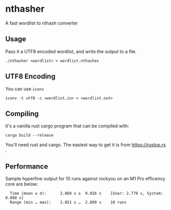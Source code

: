 # nthasher
A fast wordlist to nthash converter

## Usage

Pass it a UTF8 encoded wordlist, and write the output to a file.

`./nthasher <wordlist> > wordlist.nthashes`

## UTF8 Encoding

You can use `iconv`

`iconv -t utf8 -c <wordlist.in> > <wordlist.out>`

## Compiling

It's a vanilla rust cargo program that can be compiled with:

`cargo build --release`

You'll need rust and cargo. The easiest way to get it is from https://rustup.rs .

## Performance

Sample hyperfine output for 10 runs against rockyou on an M1 Pro efficency core are below:

```
  Time (mean ± σ):      2.860 s ±  0.016 s    [User: 2.779 s, System: 0.080 s]
  Range (min … max):    2.851 s …  2.899 s    10 runs
```
